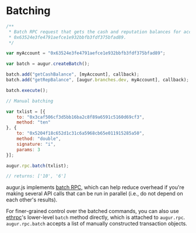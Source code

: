 Batching
========

```javascript
/**
 * Batch RPC request that gets the cash and reputation balances for account
 * 0x63524e3fe4791aefce1e932bbfb3fdf375bfad89.
 */

var myAccount = "0x63524e3fe4791aefce1e932bbfb3fdf375bfad89";

var batch = augur.createBatch();

batch.add("getCashBalance", [myAccount], callback);
batch.add("getRepBalance", [augur.branches.dev, myAccount], callback);

batch.execute();

// Manual batching

var txlist = [{
    to: "0x3caf506cf3d5bb16ba2c8f89a6591c5160d69cf3",
    method: "ten"
}, {
    to: "0x5204f18c652d1c31c6a5968cb65e011915285a50",
    method: "double",
    signature: "i",
    params: 3
}];

augur.rpc.batch(txlist);

// returns: ['10', '6']
```

augur.js implements [batch RPC](http://www.jsonrpc.org/specification#batch), which can help reduce overhead if you're making several API calls that can be run in parallel (i.e., do not depend on each other's results).

For finer-grained control over the batched commands, you can also use [ethrpc](https://github.com/AugurProject/ethrpc)'s lower-level `batch` method directly, which is attached to `augur.rpc`.  `augur.rpc.batch` accepts a list of manually constructed transaction objects.
